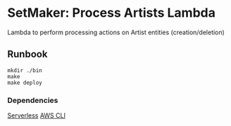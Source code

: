 # SetMaker: Process Artists Lambda
Lambda to perform processing actions on Artist entities (creation/deletion)

## Runbook
```
mkdir ./bin
make
make deploy
```
### Dependencies
[Serverless](https://www.serverless.com/)
[AWS CLI](https://aws.amazon.com/cli/)
